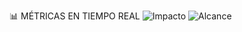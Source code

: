 📊 MÉTRICAS EN TIEMPO REAL
![Impacto](https://img.shields.io/badge/PLANTILLAS%20DESCARGADAS-1,245-blue)
![Alcance](https://img.shields.io/badge/PERSONAS%20ALCENZADAS-15,000-green)

